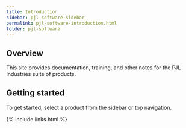 ```yaml
---
title: Introduction
sidebar: pjl-software-sidebar
permalink: pjl-software-introduction.html
folder: pjl-software
---
```


## Overview

This site provides documentation, training, and other notes for the PJL Industries suite of products.

## Getting started

To get started, select a product from the sidebar or top navigation.

{% include links.html %}
